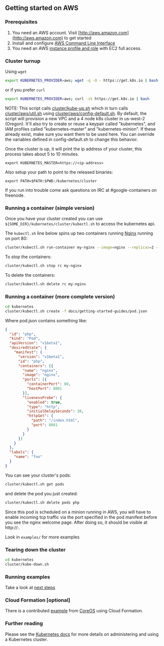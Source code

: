 ## Getting started on AWS

### Prerequisites

1. You need an AWS account. Visit [http://aws.amazon.com](http://aws.amazon.com) to get started
2. Install and configure [AWS Command Line Interface](http://aws.amazon.com/cli)
3. You need an AWS [instance profile and role](http://docs.aws.amazon.com/IAM/latest/UserGuide/instance-profiles.html) with EC2 full access.

### Cluster turnup

Using ```wget```
```sh
export KUBERNETES_PROVIDER=aws; wget -q -O - https://get.k8s.io | bash
```

or if you prefer ```curl```

```sh
export KUBERNETES_PROVIDER=aws; curl -sS https://get.k8s.io | bash
```

NOTE: This script calls [cluster/kube-up.sh](https://github.com/GoogleCloudPlatform/kubernetes/blob/master/cluster/kube-up.sh)
which in turn calls [cluster/aws/util.sh](https://github.com/GoogleCloudPlatform/kubernetes/blob/master/cluster/aws/util.sh)
using [cluster/aws/config-default.sh](https://github.com/GoogleCloudPlatform/kubernetes/blob/master/cluster/aws/config-default.sh).
By default, the script will provision a new VPC and a 4 node k8s cluster in us-west-2 (Oregon). It'll also try to create or reuse
a keypair called "kubernetes", and IAM profiles called "kubernetes-master" and "kubernetes-minion".  If these already exist, make
sure you want them to be used here. You can override the variables defined in config-default.sh to change this behavior.

Once the cluster is up, it will print the ip address of your cluster, this process takes about 5 to 10 minutes.

```
export KUBERNETES_MASTER=https://<ip-address>
```

Also setup your path to point to the released binaries:
```
export PATH=$PATH:$PWD:/kubernetes/cluster
```

If you run into trouble come ask questions on IRC at #google-containers on freenode.


### Running a container (simple version)

Once you have your cluster created you can use ```${SOME_DIR}/kubernetes/cluster/kubectl.sh``` to access
the kubernetes api.

The `kubectl.sh` line below spins up two containers running
[Nginx](http://nginx.org/en/) running on port 80:

```bash
cluster/kubectl.sh run-container my-nginx --image=nginx --replicas=2 --port=80
```

To stop the containers:

```bash
cluster/kubectl.sh stop rc my-nginx
```

To delete the containers:

```bash
cluster/kubectl.sh delete rc my-nginx
```

### Running a container (more complete version)

```bash
cd kubernetes
cluster/kubectl.sh create -f docs/getting-started-guides/pod.json
```

Where pod.json contains something like:

```json
{
  "id": "php",
  "kind": "Pod",
  "apiVersion": "v1beta1",
  "desiredState": {
    "manifest": {
      "version": "v1beta1",
      "id": "php",
      "containers": [{
        "name": "nginx",
        "image": "nginx",
        "ports": [{
          "containerPort": 80,
          "hostPort": 8081
        }],
        "livenessProbe": {
          "enabled": true,
          "type": "http",
          "initialDelaySeconds": 30,
          "httpGet": {
            "path": "/index.html",
            "port": 8081
          }
        }
      }]
    }
  },
  "labels": {
    "name": "foo"
  }
}
```

You can see your cluster's pods:

```bash
cluster/kubectl.sh get pods
```

and delete the pod you just created:

```bash
cluster/kubectl.sh delete pods php
```

Since this pod is scheduled on a minion running in AWS, you will have to enable incoming tcp traffic via the port specified in the
pod manifest before you see the nginx welcome page. After doing so, it should be visible at http://<external ip of minion running nginx>:<port from manifest>.

Look in `examples/` for more examples

### Tearing down the cluster
```bash
cd kubernetes
cluster/kube-down.sh
```

### Running examples

Take a look at [next steps](https://github.com/GoogleCloudPlatform/kubernetes/tree/master/examples/guestbook)

### Cloud Formation [optional]
There is a contributed [example](aws-coreos.md) from [CoreOS](http://www.coreos.com) using Cloud Formation.

### Further reading
Please see the [Kubernetes docs](https://github.com/GoogleCloudPlatform/kubernetes/tree/master/docs) for more details on administering and using a Kubernetes cluster.
